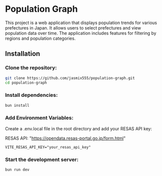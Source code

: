 # Population Graph

This project is a web application that displays population trends for various prefectures in Japan.
It allows users to select prefectures and view population data over time.
The application includes features for filtering by regions and population categories.

## Installation

### Clone the repository:

```bash
git clone https://github.com/jasmix555/population-graph.git
cd population-graph
```

### Install dependencies:

```bash
bun install
```

### Add Environment Variables:

Create a .env.local file in the root directory and add your RESAS API key:

RESAS API:
"https://opendata.resas-portal.go.jp/form.html"

```env
VITE_RESAS_API_KEY="your_resas_api_key"
```

### Start the development server:

```bash
bun run dev
```

